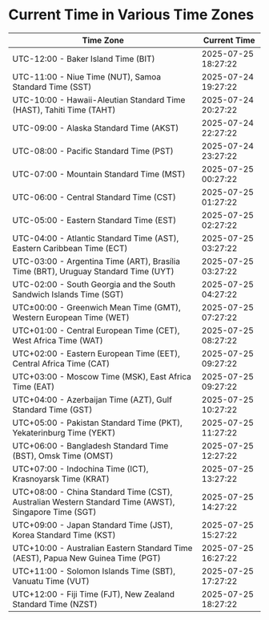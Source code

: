 # Current Time in Various Time Zones

| Time Zone | Current Time |
|-----------|--------------|
| UTC-12:00 - Baker Island Time (BIT) | 2025-07-25 18:27:22 |
| UTC-11:00 - Niue Time (NUT), Samoa Standard Time (SST) | 2025-07-24 19:27:22 |
| UTC-10:00 - Hawaii-Aleutian Standard Time (HAST), Tahiti Time (TAHT) | 2025-07-24 20:27:22 |
| UTC-09:00 - Alaska Standard Time (AKST) | 2025-07-24 22:27:22 |
| UTC-08:00 - Pacific Standard Time (PST) | 2025-07-24 23:27:22 |
| UTC-07:00 - Mountain Standard Time (MST) | 2025-07-25 00:27:22 |
| UTC-06:00 - Central Standard Time (CST) | 2025-07-25 01:27:22 |
| UTC-05:00 - Eastern Standard Time (EST) | 2025-07-25 02:27:22 |
| UTC-04:00 - Atlantic Standard Time (AST), Eastern Caribbean Time (ECT) | 2025-07-25 03:27:22 |
| UTC-03:00 - Argentina Time (ART), Brasília Time (BRT), Uruguay Standard Time (UYT) | 2025-07-25 03:27:22 |
| UTC-02:00 - South Georgia and the South Sandwich Islands Time (SGT) | 2025-07-25 04:27:22 |
| UTC±00:00 - Greenwich Mean Time (GMT), Western European Time (WET) | 2025-07-25 07:27:22 |
| UTC+01:00 - Central European Time (CET), West Africa Time (WAT) | 2025-07-25 08:27:22 |
| UTC+02:00 - Eastern European Time (EET), Central Africa Time (CAT) | 2025-07-25 09:27:22 |
| UTC+03:00 - Moscow Time (MSK), East Africa Time (EAT) | 2025-07-25 09:27:22 |
| UTC+04:00 - Azerbaijan Time (AZT), Gulf Standard Time (GST) | 2025-07-25 10:27:22 |
| UTC+05:00 - Pakistan Standard Time (PKT), Yekaterinburg Time (YEKT) | 2025-07-25 11:27:22 |
| UTC+06:00 - Bangladesh Standard Time (BST), Omsk Time (OMST) | 2025-07-25 12:27:22 |
| UTC+07:00 - Indochina Time (ICT), Krasnoyarsk Time (KRAT) | 2025-07-25 13:27:22 |
| UTC+08:00 - China Standard Time (CST), Australian Western Standard Time (AWST), Singapore Time (SGT) | 2025-07-25 14:27:22 |
| UTC+09:00 - Japan Standard Time (JST), Korea Standard Time (KST) | 2025-07-25 15:27:22 |
| UTC+10:00 - Australian Eastern Standard Time (AEST), Papua New Guinea Time (PGT) | 2025-07-25 16:27:22 |
| UTC+11:00 - Solomon Islands Time (SBT), Vanuatu Time (VUT) | 2025-07-25 17:27:22 |
| UTC+12:00 - Fiji Time (FJT), New Zealand Standard Time (NZST) | 2025-07-25 18:27:22 |
